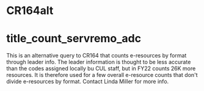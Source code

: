 # CR164alt
# title_count_servremo_adc 

This is an alternative query to CR164 that counts e-resources by format through leader info. The leader information is thought to be less
accurate than the codes assigned locally bu CUL staff, but in FY22 counts 26K more resources. It is therefore used for a few overall e-resource
counts that don't divide e-resources by format. Contact Linda Miller for more info.
